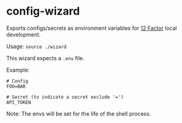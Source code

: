 # config-wizard

Exports configs/secrets as environment variables for [12 Factor](https://12factor.net/config) local development.

Usage: `source ./wizard`

This wizard expects a `.env` file.

Example:
```
# Config
FOO=BAR

# Secret (to indicate a secret exclude '=')
API_TOKEN
```

Note: The envs will be set for the life of the shell process.
